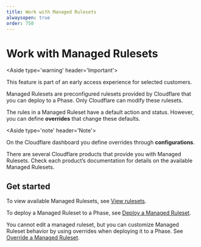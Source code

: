 ```yaml
---
title: Work with Managed Rulesets
alwaysopen: true
order: 750
---
```


# Work with Managed Rulesets

<Aside type='warning' header='Important'>

This feature is part of an early access experience for selected customers.

</Aside>

Managed Rulesets are preconfigured rulesets provided by Cloudflare that you can deploy to a Phase. Only Cloudflare can modify these rulesets.

The rules in a Managed Ruleset have a default action and status. However, you can define **overrides** that change these defaults. 

<Aside type='note' header='Note'>

On the Cloudflare dashboard you define overrides through **configurations**.

</Aside>

There are several Cloudflare products that provide you with Managed Rulesets. Check each product’s documentation for details on the available Managed Rulesets.

## Get started

To view available Managed Rulesets, see [View rulesets](/cf-rulesets/view-rulesets/).

To deploy a Managed Ruleset to a Phase, see [Deploy a Managed Ruleset](/cf-rulesets/managed-rulesets/deploy-managed-ruleset/).

You cannot edit a managed ruleset, but you can customize Managed Ruleset behavior by using overrides when deploying it to a Phase. See [Override a Managed Ruleset](/cf-rulesets/managed-rulesets/override-managed-ruleset).